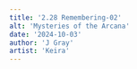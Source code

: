 ```yaml
---
title: '2.28 Remembering-02'
alt: 'Mysteries of the Arcana'
date: '2024-10-03'
author: 'J Gray'
artist: 'Keira'
---
```

